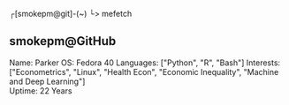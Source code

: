┌[smokepm@git]-(~)
└> mefetch

smokepm@GitHub
-----------------
Name: Parker
OS: Fedora 40
Languages: ["Python", "R", "Bash"]
Interests: ["Econometrics", "Linux", "Health Econ",
            "Economic Inequality", "Machine and Deep Learning"]  
Uptime: 22 Years
